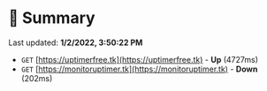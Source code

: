 # 📖 Summary
Last updated: **1/2/2022, 3:50:22 PM**

- `GET` [https://uptimerfree.tk](https://uptimerfree.tk) - **Up** (4727ms)
- `GET` [https://monitoruptimer.tk](https://monitoruptimer.tk) - **Down** (202ms)

